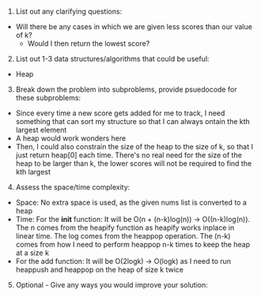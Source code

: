 1. List out any clarifying questions:
- Will there be any cases in which we are given less scores than our value of k? 
    - Would I then return the lowest score?

2. List out 1-3 data structures/algorithms that could be useful:
- Heap

3. Break down the problem into subproblems, provide psuedocode for these subproblems:
- Since every time a new score gets added for me to track, I need something that can sort my structure so that I can always ontain the kth largest element
- A heap would work wonders here
- Then, I could also constrain the size of the heap to the size of k, so that I just return heap[0] each time. There's no real need for the size of the heap to be larger than k, the lower scores will not be required to find the kth largest

4. Assess the space/time complexity:
- Space: No extra space is used, as the given nums list is converted to a heap 
- Time: For the __init__ function: It will be O(n + (n-k)log(n)) -> O((n-k)log(n)). The n comes from the heapify function as heapify works inplace in linear time. The log comes from the heappop operation. The (n-k) comes from how I need to perform heappop n-k times to keep the heap at a size k
- For the add function: It will be O(2logk) -> O(logk) as I need to run heappush and heappop on the heap of size k twice 

5. Optional - Give any ways you would improve your solution: